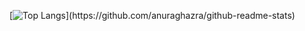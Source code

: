 [![Top Langs](https://github-readme-stats.vercel.app/api/top-langs/?username=mgalbis-iti&layout=compact&hide_title=true&langs_count=6&hide_border=true&cache_seconds=1800?)](https://github.com/anuraghazra/github-readme-stats)
